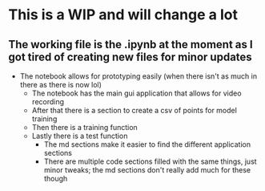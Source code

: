 # This is a WIP and will change a lot

## The working file is the .ipynb at the moment as I got tired of creating new files for minor updates

- The notebook allows for prototyping easily (when there isn't as much in there as there is now lol)
  - The notebook has the main gui application that allows for video recording
  - After that there is a section to create a csv of points for model training
  - Then there is a training function
  - Lastly there is a test function
    - The md sections make it easier to find the different application sections
    - There are multiple code sections filled with the same things, just minor tweaks; the md sections don't really add much for these though
